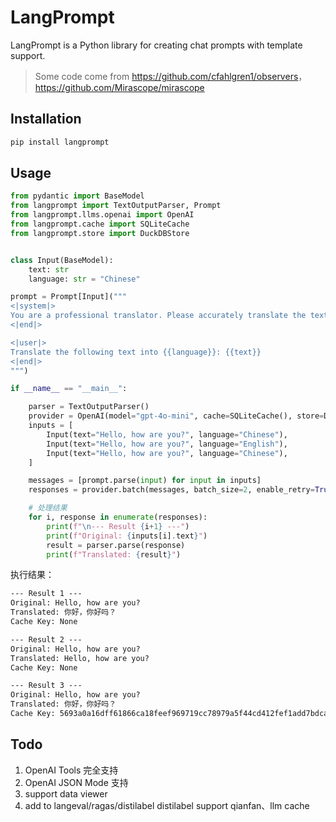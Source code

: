 # LangPrompt

LangPrompt is a Python library for creating chat prompts with template support.

> Some code come from <https://github.com/cfahlgren1/observers>，<https://github.com/Mirascope/mirascope>

## Installation

```bash
pip install langprompt
```

## Usage

```python
from pydantic import BaseModel
from langprompt import TextOutputParser, Prompt
from langprompt.llms.openai import OpenAI
from langprompt.cache import SQLiteCache
from langprompt.store import DuckDBStore


class Input(BaseModel):
    text: str
    language: str = "Chinese"

prompt = Prompt[Input]("""
<|system|>
You are a professional translator. Please accurately translate the text while maintaining its original meaning and style.
<|end|>

<|user|>
Translate the following text into {{language}}: {{text}}
<|end|>
""")

if __name__ == "__main__":

    parser = TextOutputParser()
    provider = OpenAI(model="gpt-4o-mini", cache=SQLiteCache(), store=DuckDBStore(), query_per_second=0.2)
    inputs = [
        Input(text="Hello, how are you?", language="Chinese"),
        Input(text="Hello, how are you?", language="English"),
        Input(text="Hello, how are you?", language="Chinese"),
    ]

    messages = [prompt.parse(input) for input in inputs]
    responses = provider.batch(messages, batch_size=2, enable_retry=True)

    # 处理结果
    for i, response in enumerate(responses):
        print(f"\n--- Result {i+1} ---")
        print(f"Original: {inputs[i].text}")
        result = parser.parse(response)
        print(f"Translated: {result}")
```

执行结果：

```txt
--- Result 1 ---
Original: Hello, how are you?
Translated: 你好，你好吗？
Cache Key: None

--- Result 2 ---
Original: Hello, how are you?
Translated: Hello, how are you?
Cache Key: None

--- Result 3 ---
Original: Hello, how are you?
Translated: 你好，你好吗？
Cache Key: 5693a0a16dff61866ca18feef969719cc78979a5f44cd412fef1add7bdcaaa42
```

## Todo

1. OpenAI Tools 完全支持
2. OpenAI JSON Mode 支持
3. support data viewer
4. add to langeval/ragas/distilabel
distilabel support qianfan、llm cache
